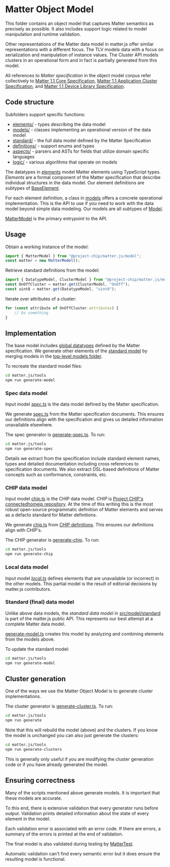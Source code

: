 # Matter Object Model

This folder contains an object model that captures Matter semantics as
precisely as possible.  It also includes support logic related to model
manipulation and runtime validation.

Other representations of the Matter data model in matter.js offer similar
representations with a different focus.  The TLV models data with a focus on
serialization and manipulation of instance values.  The Cluster API models
clusters in an operational form and in fact is partially generated from this
model.

All references to *Matter specification* in the object model corpus refer
collectively to
[Matter 1.1 Core Specification](https://csa-iot.org/developer-resource/specifications-download-request/),
[Matter 1.1 Application Cluster Specification](https://csa-iot.org/developer-resource/specifications-download-request/), and
[Matter 1.1 Device Library Specification](https://csa-iot.org/developer-resource/specifications-download-request/).


## Code structure

Subfolders support specific functions:
- [elements/](elements) - types describing the data model
- [models/](models) - classes implementing an operational version of the data model
- [standard/](standard) - the full data model defined by the Matter Specification
- [definitions/](definitions) - support enums and types
- [aspects/](aspects) - parsers and ASTs for fields that utilize domain specific languages
- [logic/](logic) - various algorithms that operate on models

The datatypes in [elements](elements) model Matter elements using TypeScript
types.  _Elements_ are a formal component of the Matter specification that
describe individual structures in the data model.  Our element definitions
are subtypes of [BaseElement](elements/BaseElement.ts).

For each element definition, a class in [models](models) offers a concrete
operational implementation.  This is the API to use if you need to work with
the data model beyond simple data modeling.  Our models are all subtypes of
[Model](models/Model.ts).

[MatterModel](models/MatterModel.ts) is the primary entrypoint to the API.


## Usage

Obtain a working instance of the model:

```ts
import { MatterModel } from "@project-chip/matter.js/model";
const matter = new MatterModel();
```

Retrieve standard definitions from the model:

```ts
import { DatatypeModel, ClusterModel } from "@project-chip/matter.js/model";
const OnOffCluster = matter.get(ClusterModel, "OnOff");
const uint8 = matter.get(DatatypeModel, "uint8");
```

Iterate over attributes of a cluster:

```ts
for (const attribute of OnOffCluster.attributes) {
    // Do something
}
```

## Implementation

The base model includes [global datatypes](elements/Globals.ts) defined by the
Matter specification.  We generate other elements of the
[standard model](standard/Matter.ts) by merging models in the
[top-level models folder](../../../../models).

To recreate the standard model files:

```sh
cd matter.js/tools
npm run generate-model
```

### Spec data model

Input model _[spec.ts](../../../../models/spec.ts)_ is the data model
defined by the Matter specification.

We generate [spec.ts](../../../../models/spec.ts) from the Matter specification
documents.  This ensures our definitions align with the specification and gives
us detailed information unavailable elsewhere.

The spec generator is [generate-spec.ts](../../../../tools/generate-spec.ts).
To run:

```sh
cd matter.js/tools
npm run generate-spec
```

Details we extract from the specification include standard element names, types
and detailed documentation including cross references to specification
documents.  We also extract DSL-based definitions of Matter concepts such as
conformance, constraints, etc.

### CHIP data model

Input model [chip.ts](../../../../models/chip.ts) is the CHIP data
model.  _CHIP_ is [Project CHIP's connectedhomeip repository](https://github.com/project-chip/connectedhomeip/).
At the time of this writing this is the most robust open-source programmatic
definition of Matter elements and serves as a defacto standard for Matter
definitions.

We generate [chip.ts](../../../../models/chip.ts) from
[CHIP definitions](https://github.com/project-chip/connectedhomeip/tree/master/src/app/zap-templates/zcl/data-model).
This ensures our definitions align with CHIP's.

The CHIP generator is [generate-chip](../../../../tools/generate-chip.ts).  To run:

```sh
cd matter.js/tools
npm run generate-chip
```

### Local data model

Input model _[local.ts](../../../../models/local.ts)_ defines elements
that are unavailable (or incorrect) in the other models.  This partial model is
the result of editorial decisions by matter.js contributors.

### Standard (final) data model

Unlike above data models, the _standard data model_ in
[src/model/standard](./standard) is part of the matter.js public API.  This
represents our best attempt at a complete Matter data model.

[generate-model.ts](../../../../tools/generate-model.ts) creates this model by
analyzing and combining elements from the models above.

To update the standard model:

```sh
cd matter.js/tools
npm run generate-model
```

## Cluster generation

One of the ways we use the Matter Object Model is to generate cluster
implementations.

The cluster generator is [generate-cluster.ts](../../../../tools/generate-clusters.ts).
To run:

```sh
cd matter.js/tools
npm run generate
```

Note that this will rebuild the model (above) and the clusters.  If you know
the model is unchanged you can also just generate the clusters:

```sh
cd matter.js/tools
npm run generate-clusters
```

This is generally only useful if you are modifying the cluster generation
code or if you have already generated the model.

## Ensuring correctness

Many of the scripts mentioned above generate models.  It is important that
these models are accurate.

To this end, there is extensive validation that every generator runs before
output.  Validation prints detailed information about the state of every
element in the model.

Each validation error is associated with an error code.  If there are errors,
a summary of the errors is printed at the end of validation.

The final model is also validated during testing by
[MatterTest](../../test/model/standard/MatterTest.ts).

Automatic validation can't find every semantic error but it does ensure the
resulting model is functional.
